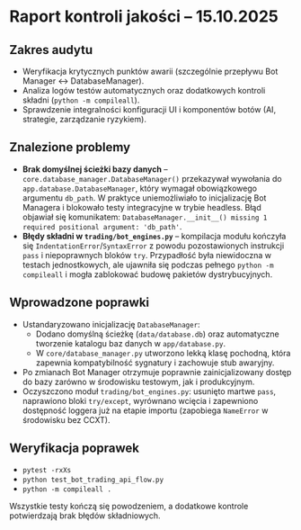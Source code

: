 # Raport kontroli jakości – 15.10.2025

## Zakres audytu
- Weryfikacja krytycznych punktów awarii (szczególnie przepływu Bot Manager ↔ DatabaseManager).
- Analiza logów testów automatycznych oraz dodatkowych kontroli składni (`python -m compileall`).
- Sprawdzenie integralności konfiguracji UI i komponentów botów (AI, strategie, zarządzanie ryzykiem).

## Znalezione problemy
- **Brak domyślnej ścieżki bazy danych** – `core.database_manager.DatabaseManager()` przekazywał wywołania do `app.database.DatabaseManager`,
  który wymagał obowiązkowego argumentu `db_path`. W praktyce uniemożliwiało to inicjalizację Bot Managera i blokowało testy integracyjne
  w trybie headless. Błąd objawiał się komunikatem: `DatabaseManager.__init__() missing 1 required positional argument: 'db_path'`.
- **Błędy składni w `trading/bot_engines.py`** – kompilacja modułu kończyła się `IndentationError`/`SyntaxError` z powodu pozostawionych
  instrukcji `pass` i niepoprawnych bloków `try`. Przypadłość była niewidoczna w testach jednostkowych, ale ujawniła się podczas pełnego
  `python -m compileall` i mogła zablokować budowę pakietów dystrybucyjnych.

## Wprowadzone poprawki
- Ustandaryzowano inicjalizację `DatabaseManager`:
  - Dodano domyślną ścieżkę (`data/database.db`) oraz automatyczne tworzenie katalogu baz danych w `app/database.py`.
  - W `core/database_manager.py` utworzono lekką klasę pochodną, która zapewnia kompatybilność sygnatury i zachowuje stub awaryjny.
- Po zmianach Bot Manager otrzymuje poprawnie zainicjalizowany dostęp do bazy zarówno w środowisku testowym, jak i produkcyjnym.
- Oczyszczono moduł `trading/bot_engines.py`: usunięto martwe `pass`, naprawiono bloki `try/except`, wyrównano wcięcia i zapewniono
  dostępność loggera już na etapie importu (zapobiega `NameError` w środowisku bez CCXT).

## Weryfikacja poprawek
- `pytest -rxXs`
- `python test_bot_trading_api_flow.py`
- `python -m compileall .`

Wszystkie testy kończą się powodzeniem, a dodatkowe kontrole potwierdzają brak błędów składniowych.
